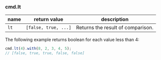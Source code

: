 ### cmd.lt

| name        | return value  | description   |
|-------------|---------------|---------------|
| `lt`       | `[false, true, ...]`  | Returns the result of comparison. |

The following example returns boolean for each value less than 4:

```js
cmd.lt(4).with(8, 2, 3, 4, 5);
// [false, true, true, false, false]
```
